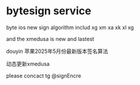# bytesign  service

  
  byte ios new sign algorithm includ xg xm xa xk xl xg 

  and the xmedusa is new and lastest  

  douyin 苹果2025年5月份最新版本签名算法  
  
  动态更新xmedusa

  please concact tg @signEncre
